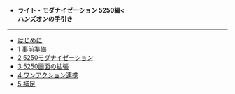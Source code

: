 <!-- docs/_sidebar.md -->

* <b>ライト・モダナイゼーション 5250編<<br>ハンズオンの手引き</b>

---

* [はじめに](/)
* [1 事前準備](/1_事前準備.md)
* [2 5250モダナイゼーション](/2_5250モダナイゼーション.md)
* [3 5250画面の拡張](/3_5250画面の拡張.md)
* [4 ワンアクション連携](/4_ワンアクション連携.md)
* [5 補足](/5_補足.md)
